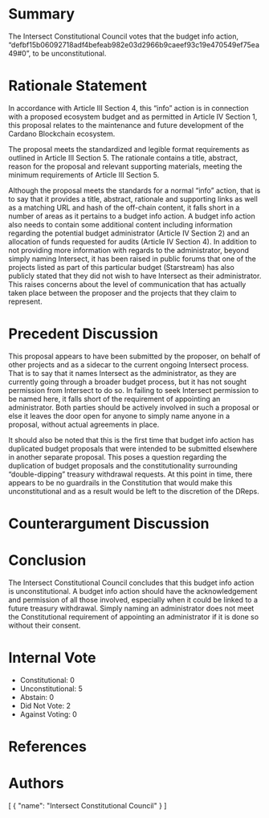 
# Summary

The Intersect Constitutional Council votes that the budget info action, “defbf15b06092718adf4befeab982e03d2966b9caeef93c19e470549ef75ea49#0”, to be unconstitutional.

# Rationale Statement

In accordance with Article III Section 4, this “info” action is in connection with a proposed ecosystem budget and as permitted in Article IV Section 1, this proposal relates to the maintenance and future development of the Cardano Blockchain ecosystem. 

The proposal meets the standardized and legible format requirements as outlined in Article III Section 5. The rationale contains a title, abstract, reason for the proposal and relevant supporting materials, meeting the minimum requirements of Article III Section 5.

Although the proposal meets the standards for a normal “info” action, that is to say that it provides a title, abstract, rationale and supporting links as well as a matching URL and hash of the off-chain content, it falls short in a number of areas as it pertains to a budget info action. A budget info action also needs to contain some additional content including information regarding the potential budget administrator (Article IV Section 2) and an allocation of funds requested for audits (Article IV Section 4). In addition to not providing more information with regards to the administrator, beyond simply naming Intersect, it has been raised in public forums that one of the projects listed as part of this particular budget (Starstream) has also publicly stated that they did not wish to have Intersect as their administrator. This raises concerns about the level of communication that has actually taken place between the proposer and the projects that they claim to represent.

# Precedent Discussion

This proposal appears to have been submitted by the proposer, on behalf of other projects and as a sidecar to the current ongoing Intersect process. That is to say that it names Intersect as the administrator, as they are currently going through a broader budget process, but it has not sought permission from Intersect to do so. In failing to seek Intersect permission to be named here, it falls short of the requirement of appointing an administrator. Both parties should be actively involved in such a proposal or else it leaves the door open for anyone to simply name anyone in a proposal, without actual agreements in place.

It should also be noted that this is the first time that  budget info action has duplicated budget proposals that were intended to be submitted elsewhere in another separate proposal. This poses a question regarding the duplication of budget proposals and the constitutionality surrounding “double-dipping” treasury withdrawal requests. At this point in time, there appears to be no guardrails in the Constitution that would make this unconstitutional and as a result would be left to the discretion of the DReps.

# Counterargument Discussion



# Conclusion

The Intersect Constitutional Council concludes that this budget info action is unconstitutional. A budget info action should have the acknowledgement and permission of all those involved, especially when it could be linked to a future treasury withdrawal. Simply naming an administrator does not meet the Constitutional requirement of appointing an administrator if it is done so without their consent.

# Internal Vote

- Constitutional: 0
- Unconstitutional: 5
- Abstain: 0
- Did Not Vote: 2
- Against Voting: 0

# References



# Authors

[
  {
    "name": "Intersect Constitutional Council"
  }
]

